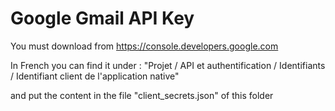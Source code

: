 # Google Gmail API Key

You must download from https://console.developers.google.com

In French you can find it under :
"Projet / API et authentification / Identifiants / Identifiant client de l'application native"

and put the content in the file "client_secrets.json" of this folder